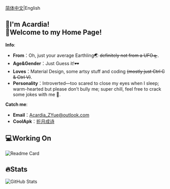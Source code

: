 
[简体中文](README.md)|English

## 👋I'm Acardia!<br>👏Welcome to my Home Page!
**Info**:
- **From**：Oh, just your average Earthling🌏 ~~definitely not from a UFO🛸~~.
- **Age&Gender**：Just Guess it!🕶
- **Loves**：Material Design, some artsy stuff and coding ~~(mostly just Ctrl C & Ctrl V)~~.
- **Personality**：Introverted—too scared to close my eyes when I sleep; warm-hearted but please don’t bully me; super chill, feel free to crack some jokes with me 🥰.

**Catch me**:
- **Email**：Acardia_ZYue@outlook.com
- **CoolApk**：[折月成诗](http://www.coolapk.com/u/11905662)
  
## 💻Working On
![Readme Card](https://github-readme-stats.vercel.app/api/pin/?username=AcardiaX&repo=Monet-All)

## 🔥Stats
![GitHub Stats](https://github-readme-stats.vercel.app/api?username=AcardiaX&show_icons=true)
